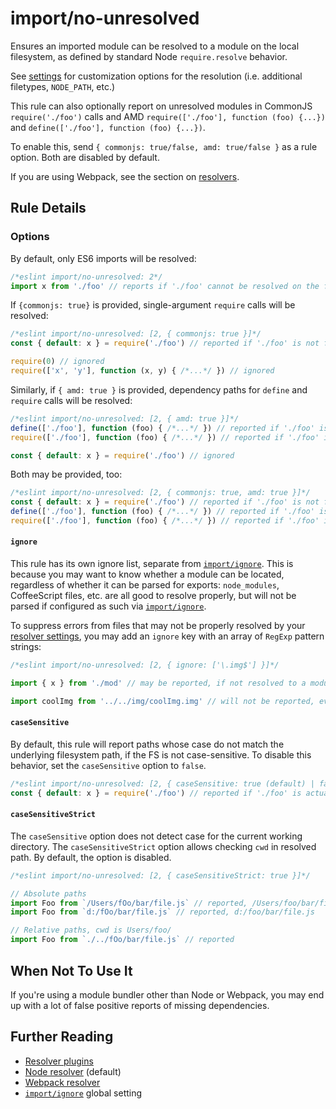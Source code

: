 # import/no-unresolved

Ensures an imported module can be resolved to a module on the local filesystem,
as defined by standard Node `require.resolve` behavior.

See [settings](../../README.md#settings) for customization options for the resolution (i.e.
additional filetypes, `NODE_PATH`, etc.)

This rule can also optionally report on unresolved modules in CommonJS `require('./foo')` calls and AMD `require(['./foo'], function (foo) {...})` and `define(['./foo'], function (foo) {...})`.

To enable this, send `{ commonjs: true/false, amd: true/false }` as a rule option.
Both are disabled by default.

If you are using Webpack, see the section on [resolvers](../../README.md#resolvers).

## Rule Details

### Options

By default, only ES6 imports will be resolved:

```js
/*eslint import/no-unresolved: 2*/
import x from './foo' // reports if './foo' cannot be resolved on the filesystem
```

If `{commonjs: true}` is provided, single-argument `require` calls will be resolved:

```js
/*eslint import/no-unresolved: [2, { commonjs: true }]*/
const { default: x } = require('./foo') // reported if './foo' is not found

require(0) // ignored
require(['x', 'y'], function (x, y) { /*...*/ }) // ignored
```

Similarly, if `{ amd: true }` is provided, dependency paths for `define` and `require`
calls will be resolved:

```js
/*eslint import/no-unresolved: [2, { amd: true }]*/
define(['./foo'], function (foo) { /*...*/ }) // reported if './foo' is not found
require(['./foo'], function (foo) { /*...*/ }) // reported if './foo' is not found

const { default: x } = require('./foo') // ignored
```

Both may be provided, too:
```js
/*eslint import/no-unresolved: [2, { commonjs: true, amd: true }]*/
const { default: x } = require('./foo') // reported if './foo' is not found
define(['./foo'], function (foo) { /*...*/ }) // reported if './foo' is not found
require(['./foo'], function (foo) { /*...*/ }) // reported if './foo' is not found
```

#### `ignore`

This rule has its own ignore list, separate from [`import/ignore`]. This is because you may want to know whether a module can be located, regardless of whether it can be parsed for exports: `node_modules`, CoffeeScript files, etc. are all good to resolve properly, but will not be parsed if configured as such via [`import/ignore`].

To suppress errors from files that may not be properly resolved by your [resolver settings](../../README.md#resolver-plugins), you may add an `ignore` key with an array of `RegExp` pattern strings:

```js
/*eslint import/no-unresolved: [2, { ignore: ['\.img$'] }]*/

import { x } from './mod' // may be reported, if not resolved to a module

import coolImg from '../../img/coolImg.img' // will not be reported, even if not found
```

#### `caseSensitive`

By default, this rule will report paths whose case do not match the underlying filesystem path, if the FS is not case-sensitive. To disable this behavior, set the `caseSensitive` option to `false`.

```js
/*eslint import/no-unresolved: [2, { caseSensitive: true (default) | false }]*/
const { default: x } = require('./foo') // reported if './foo' is actually './Foo' and caseSensitive: true
```

#### `caseSensitiveStrict`

The `caseSensitive` option does not detect case for the current working directory. The `caseSensitiveStrict` option allows checking `cwd` in resolved path. By default, the option is disabled.


```js
/*eslint import/no-unresolved: [2, { caseSensitiveStrict: true }]*/

// Absolute paths
import Foo from `/Users/fOo/bar/file.js` // reported, /Users/foo/bar/file.js
import Foo from `d:/fOo/bar/file.js` // reported, d:/foo/bar/file.js

// Relative paths, cwd is Users/foo/
import Foo from `./../fOo/bar/file.js` // reported
```

## When Not To Use It

If you're using a module bundler other than Node or Webpack, you may end up with a lot of false positive reports of missing dependencies.

## Further Reading

- [Resolver plugins](../../README.md#resolver-plugins)
- [Node resolver](https://npmjs.com/package/eslint-import-resolver-node) (default)
- [Webpack resolver](https://npmjs.com/package/eslint-import-resolver-webpack)
- [`import/ignore`] global setting

[`import/ignore`]: ../../README.md#importignore
